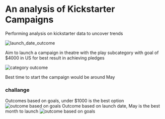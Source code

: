 # An analysis of Kickstarter Campaigns
Performing analysis on kickstarter data to uncover trends 

![launch_date_outcome](/kickstarter-analysis/launch%20date%20outcome.png)

Aim to launch a campaign in theatre with the play subcategory with goal of $4000 in US for best result in achieving pledges 

![category outcome](/kickstarter-analysis/category%20outcome.png)

Best time to start the campaign would be around May 

### challange
Outcomes based on goals, under $1000 is the best option
![outcome based on goals](kickstarter-analysis/outcome%20based%20on%20goals.png)
Outcome based on launch date, May is the best month to launch
![outcome based on goals](kickstarter-analysis/outcome%20based%20on%20launch%20date.png)
